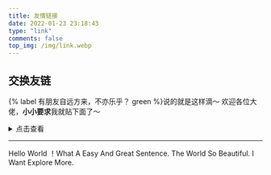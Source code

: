 ```yaml
---
title: 友情链接
date: 2022-01-23 23:18:43
type: "link"
comments: false
top_img: /img/link.webp
---
```


##  交换友链

{% label 有朋友自远方来，不亦乐乎？ green %}说的就是这样滴～
欢迎各位大佬，**小小要求**我就贴下面了～

<details>
<summary>点击查看</summary>

---

- 自搭博客且追求内容原创，内容10篇以上

- 半年内仍有更新，较为正常的更新频率

- 交互是相互滴～ 将我也添加到您的小站列表上

- 前往[留言板](http://hengy1.top/leave/)，格式与下面相仿即可

> 站点名: 恒HengY1毅
>
> 网站URL: https://www.hengy1.top/
>
> 头像地址: [Github头像才比较符合🐶](https://avatars.githubusercontent.com/u/98681454?v=4)
>
> 座右铭: 没有最强，只有更强

</details>

---
Hello World ！What A Easy And Great Sentence. 
The World So Beautiful. I Want Explore More.